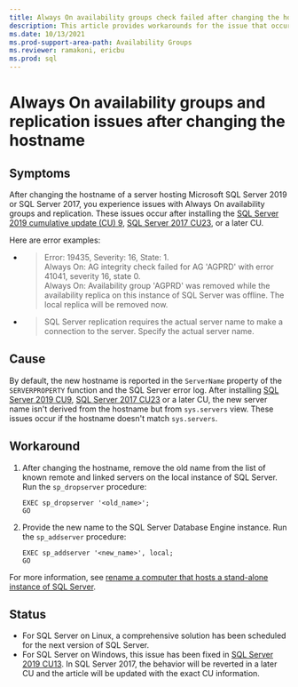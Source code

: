 ```yaml
---
title: Always On availability groups check failed after changing the hostname
description: This article provides workarounds for the issue that occurs after you change the hostname.
ms.date: 10/13/2021
ms.prod-support-area-path: Availability Groups
ms.reviewer: ramakoni, ericbu
ms.prod: sql
---
```


# Always On availability groups and replication issues after changing the hostname

## Symptoms

After changing the hostname of a server hosting Microsoft SQL Server 2019 or SQL Server 2017, you experience issues with Always On availability groups and replication. These issues occur after installing the [SQL Server 2019 cumulative update (CU) 9](https://support.microsoft.com/topic/kb5000642-cumulative-update-9-for-sql-server-2019-97ad5c3e-e002-4b6d-b566-698bf70ca44a), [SQL Server 2017 CU23](https://support.microsoft.com/topic/kb5000685-cumulative-update-23-for-sql-server-2017-22b653c7-8487-4564-9db2-b5c1bd465145), or a later CU.

Here are error examples:

- > Error: 19435, Severity: 16, State: 1.  
Always On: AG integrity check failed for AG 'AGPRD' with error 41041, severity 16, state 0.  
Always On: Availability group 'AGPRD' was removed while the availability replica on this instance of SQL Server was offline.  The local replica will be removed now.
- > SQL Server replication requires the actual server name to make a connection to the server. Specify the actual server name.

## Cause

By default, the new hostname is reported in the `ServerName` property of the `SERVERPROPERTY` function and the SQL Server error log. After installing [SQL Server 2019 CU9](https://support.microsoft.com/topic/kb5000642-cumulative-update-9-for-sql-server-2019-97ad5c3e-e002-4b6d-b566-698bf70ca44a), [SQL Server 2017 CU23](https://support.microsoft.com/topic/kb5000685-cumulative-update-23-for-sql-server-2017-22b653c7-8487-4564-9db2-b5c1bd465145) or a later CU, the new server name isn't derived from the hostname but from `sys.servers` view. These issues occur if the hostname doesn't match `sys.servers`.

## Workaround

1. After changing the hostname, remove the old name from the list of known remote and linked servers on the local instance of SQL Server. Run the `sp_dropserver` procedure:

    ```tsql
    EXEC sp_dropserver '<old_name>';  
    GO
    ```

2. Provide the new name to the SQL Server Database Engine instance. Run the `sp_addserver` procedure:

    ```tsql
    EXEC sp_addserver '<new_name>', local;
    GO
    ```

For more information, see [rename a computer that hosts a stand-alone instance of SQL Server](/sql/database-engine/install-windows/rename-a-computer-that-hosts-a-stand-alone-instance-of-sql-server).

## Status

- For SQL Server on Linux, a comprehensive solution has been scheduled for the next version of SQL Server.
- For SQL Server on Windows, this issue has been fixed in [SQL Server 2019 CU13](https://support.microsoft.com/topic/kb5005679-cumulative-update-13-for-sql-server-2019-5c1be850-460a-4be4-a569-fe11f0adc535). In SQL Server 2017, the behavior will be reverted in a later CU and the article will be updated with the exact CU information.
